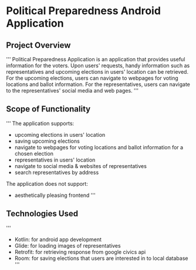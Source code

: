 # Political Preparedness Android Application

## Project Overview

'''
Political Preparedness Application is an application that provides useful information for the voters. Upon users' requests, handy information 
such as representatives and upcoming elections in users' location can be retrieved. For the upcoming elections, users can navigate to webpages 
for voting locations and ballot information. For the representatives, users can navigate to the representatives' social media and web pages. 
'''

## Scope of Functionality

'''
The application supports:
 - upcoming elections in users' location
 - saving upcoming elections
 - navigate to webpages for voting locations and ballot information for a chosen election
 - representatives in users' location
 - navigate to social media & websites of representatives
 - search representatives by address

The application does not support:
 - aesthetically pleasing frontend
'''

## Technologies Used

'''
 - Kotlin: for android app development
 - Glide: for loading images of representatives
 - Retrofit: for retrieving response from google civics api
 - Room: for saving elections that users are interested in to local database
'''
